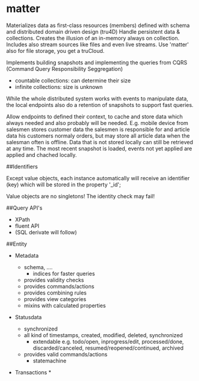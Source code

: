 matter
======

Materializes data as first-class resources (members) defined with schema and distributed domain driven design (tru4D)
Handle persistent data & collections. Creates the illusion of an in-memory always on collection.
Includes also stream sources like files and even live streams. 
Use 'matter' also for file storage, you get a truCloud. 

Implements building snapshots and implementing the queries from CQRS (Command Query Responsibility Seggregation)

* countable collections: can determine their size
* infinite collections: size is unknown

While the whole distributed system works with events to manipulate data, the local endpoints also do a retention 
of snapshots to support fast queries.

Allow endpoints to defined their context, to cache and store data which always needed and also probably will be needed.
E.g. mobile device from salesmen stores customer data the salesmen is responsible for and article data his customers
normaly orders, but may store all article data when the salesman often is offline. 
Data that is not stored locally can still be retrieved at any time. The most recent snapshot is loaded, events not yet 
applied are applied and chached locally.

##Identifiers

Except value objects, each instance automatically will receive an identifier (key) which will be stored in the property '_id';

Value objects are no singletons! The identity check may fail!  

##Query API's
- XPath
- fluent API
- (SQL derivate will follow)

##Entity

- Metadata
    * schema, ....
        * indices for faster queries
    * provides validity checks
    * provides commands/actions
    * provides combining rules
    * provides view categories
    * mixins with calculated properties
   
    
- Statusdata
    * synchronized
    * all kind of timestamps, created, modified, deleted, synchronized
        * extendable e.g. todo/open, inprogress/edit, processed/done, discarded/canceled, resumed/reopened/continued, archived 
    * provides valid commands/actions
        * statemachine

- Transactions
    * 
